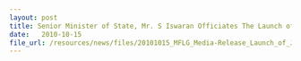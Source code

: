 ```yaml
---
layout: post
title: Senior Minister of State, Mr. S Iswaran Officiates The Launch of The New Jewel Cable Car Ride and Cable Car Station at The Jewel Box On Mount Faber
date:   2010-10-15
file_url: /resources/news/files/20101015_MFLG_Media-Release_Launch_of_Jewel_Cable_Car.pdf
---
```

